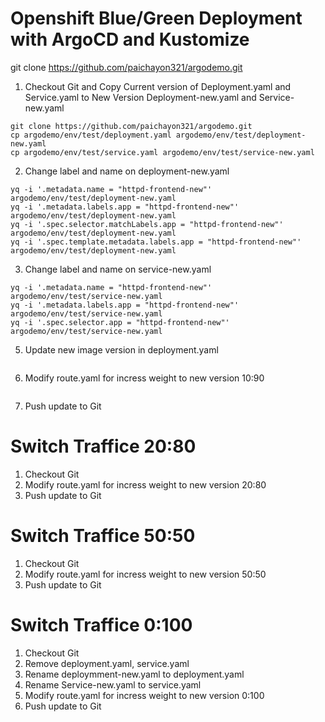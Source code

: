 # Openshift Blue/Green Deployment with ArgoCD and Kustomize
git clone https://github.com/paichayon321/argodemo.git

   1. Checkout Git and Copy Current version of Deployment.yaml and Service.yaml to New Version Deployment-new.yaml and Service-new.yaml
   
   ```
   git clone https://github.com/paichayon321/argodemo.git
   cp argodemo/env/test/deployment.yaml argodemo/env/test/deployment-new.yaml
   cp argodemo/env/test/service.yaml argodemo/env/test/service-new.yaml
   ```
   
   2. Change label and name on deployment-new.yaml
   ```
   yq -i '.metadata.name = "httpd-frontend-new"' argodemo/env/test/deployment-new.yaml
   yq -i '.metadata.labels.app = "httpd-frontend-new"' argodemo/env/test/deployment-new.yaml
   yq -i '.spec.selector.matchLabels.app = "httpd-frontend-new"' argodemo/env/test/deployment-new.yaml
   yq -i '.spec.template.metadata.labels.app = "httpd-frontend-new"' argodemo/env/test/deployment-new.yaml
   ```

   3. Change label and name on service-new.yaml

   ```
   yq -i '.metadata.name = "httpd-frontend-new"' argodemo/env/test/service-new.yaml
   yq -i '.metadata.labels.app = "httpd-frontend-new"' argodemo/env/test/service-new.yaml 
   yq -i '.spec.selector.app = "httpd-frontend-new"' argodemo/env/test/service-new.yaml
   ```

   5. Update new image version in deployment.yaml
   ```

   ```
   

   6. Modify route.yaml for incress weight to new version 10:90
   ```

   ```

   7. Push update to Git


# Switch Traffice 20:80
1. Checkout Git
2. Modify route.yaml for incress weight to new version 20:80
3. Push update to Git

# Switch Traffice 50:50
1. Checkout Git
2. Modify route.yaml for incress weight to new version 50:50
3. Push update to Git

# Switch Traffice 0:100
1. Checkout Git
2. Remove deployment.yaml, service.yaml
3. Rename deploymment-new.yaml to deployment.yaml
4. Rename Service-new.yaml to service.yaml
5. Modify route.yaml for incress weight to new version 0:100
6. Push update to Git
